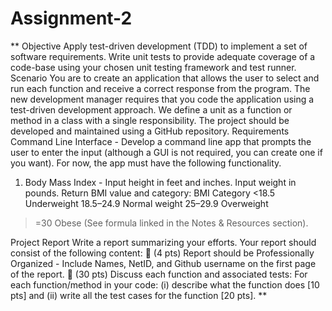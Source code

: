 # Assignment-2

** Objective
Apply test-driven development (TDD) to implement a set of software requirements. Write unit
tests to provide adequate coverage of a code-base using your chosen unit testing framework and
test runner.
Scenario
You are to create an application that allows the user to select and run each function and receive
a correct response from the program. The new development manager requires that you code the
application using a test-driven development approach. We define a unit as a function or method
in a class with a single responsibility. The project should be developed and maintained using a
GitHub repository.
Requirements
Command Line Interface - Develop a command line app that prompts the user to enter the input
(although a GUI is not required, you can create one if you want). For now, the app must have
the following functionality.

1. Body Mass Index - Input height in feet and inches. Input weight in pounds. Return
BMI value and category:
BMI Category
<18.5 Underweight
18.5–24.9 Normal weight
25–29.9 Overweight
>=30 Obese
(See formula linked in the Notes & Resources section).


Project Report
Write a report summarizing your efforts. Your report should consist of the following content:
 (4 pts) Report should be Professionally Organized - Include Names, NetID, and
Github username on the first page of the report.
 (30 pts) Discuss each function and associated tests: For each function/method in your
code: (i) describe what the function does [10 pts] and (ii) write all the test cases for the
function [20 pts]. **
